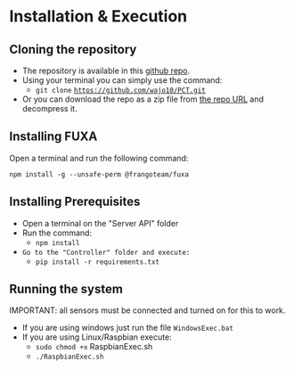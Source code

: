 # Installation & Execution

## Cloning the repository

* The repository is available in this [github repo](https://github.com/wajo10/PCT).&#x20;
* Using your terminal you can simply use the command:&#x20;
  * `git clone` [`https://github.com/wajo10/PCT.git`](https://github.com/wajo10/PCT.git)
* Or you can download the repo as a zip file from [the repo URL](https://github.com/wajo10/PCT) and decompress it.

## Installing FUXA

Open a terminal and run the following command:

```
npm install -g --unsafe-perm @frangoteam/fuxa
```

## Installing Prerequisites

* Open a terminal on the "Server API" folder
* Run the command:
  * `npm install`
* `Go to the "Controller" folder and execute:`
  * `pip install -r requirements.txt`

## Running the system

IMPORTANT: all sensors must be connected and turned on for this to work.

* If you are using windows just run the file `WindowsExec.bat`&#x20;
* If you are using Linux/Raspbian execute:&#x20;
  * `sudo chmod +x` RaspbianExec.sh
  * `./RaspbianExec.sh`

